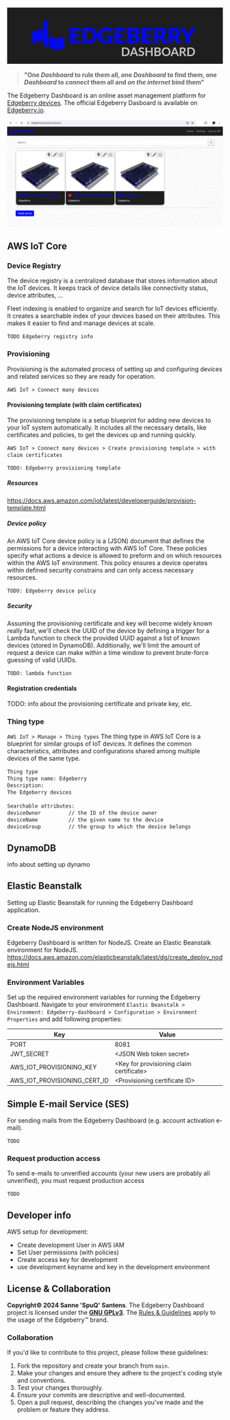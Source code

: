 ![EdgeBerry Banner](https://raw.githubusercontent.com/Edgeberry/.github/main/brand/Edgeberry_banner_dashboard.png)

> **"One _Dashboard_ to rule them all, one _Dashboard_ to find them, one _Dashboard_ to _connect_ them all and _on the internet_ bind them"**

The Edgeberry Dashboard is an online asset management platform for [Edgeberry devices](https://github.com/SpuQ/Edgeberry). The official Edgeberry Dasboard is available on [Edgeberry.io](https://edgeberry.io/dashboard).

![Edgeberry Dashboard screenshot](assets/Edgeberry-dashboard.png)

## AWS IoT Core
### Device Registry
The device registry is a centralized database that stores information about the IoT devices. It keeps track of device details like connectivity status, device attributes, ...

Fleet indexing is enabled to organize and search for IoT devices efficiently. It creates a searchable index of your devices based on their attributes. This makes it easier to find and manage devices at scale.

```
TODO Edgeberry registry info
```
### Provisioning
Provisioning is the automated process of setting up and configuring devices and related services so they are ready for operation.
```
AWS IoT > Connect many devices
```
#### Provisioning template (with claim certificates)
The provisioning template is a setup blueprint for adding new devices to your IoT system automatically. It includes all the necessary details, like certificates and policies, to get the devices up and running quickly.
```
AWS IoT > Connect many devices > Create provisioning template > with claim certificates
```

```
TODO: Edgeberry provisioning template
```
##### Resources
https://docs.aws.amazon.com/iot/latest/developerguide/provision-template.html

##### Device policy
An AWS IoT Core device policy is a (JSON) document that defines the permissions for a device interacting with AWS IoT Core. These policies specify what actions a device is allowed to preform and on which resources within the AWS IoT environment. This policy ensures a device operates within defined security constrains and can only access necessary resources.

```
TODO: Edgeberry device policy
```

##### Security
Assuming the provisioning certificate and key will become widely known really fast, we'll check the UUID of the device by defining a trigger for a Lambda function to check the provided UUID against a list of known devices (stored in DynamoDB). Additionally, we'll limit the amount of request a device can make within a time window to prevent brute-force guessing of valid UUIDs.
```
TODO: lambda function
```

#### Registration credentials
TODO: info about the provisioning certificate and private key, etc.

### Thing type
```AWS IoT > Manage > Thing types```
The thing type in AWS IoT Core is a blueprint for similar groups of IoT devices. It defines the common characteristics, attributes and configurations shared among multiple devices of the same type.

```
Thing type
Thing type name: Edgeberry
Description:
The Edgeberry devices

Searchable attributes:
deviceOwner         // the ID of the device owner
deviceName          // the given name to the device
deviceGroup         // the group to which the device belongs
```
## DynamoDB
info about setting up dynamo

## Elastic Beanstalk
Setting up Elastic Beanstalk for running the Edgeberry Dashboard application.

### Create NodeJS environment
Edgeberry Dashboard is written for NodeJS. Create an Elastic Beanstalk environment for NodeJS. \
https://docs.aws.amazon.com/elasticbeanstalk/latest/dg/create_deploy_nodejs.html

### Environment Variables
Set up the required environment variables for running the Edgeberry Dashboard. Navigate to your environment ```Elastic Beanstalk > Environment: Edgeberry-dashboard > Configuration > Environment Properties``` and add following properties:

| Key                           | Value                                    |
|-------------------------------|------------------------------------------|
| PORT                          | 8081                                     |
| JWT_SECRET                    | \<JSON Web token secret\>                  |
| AWS_IOT_PROVISIONING_KEY      | \<Key for provisioning claim certificate\> |
| AWS_IOT_PROVISIONING_CERT_ID  | \<Provisioning certificate ID\>            |

## Simple E-mail Service (SES)
For sending mails from the Edgeberry Dashboard (e.g. account activation e-mail).
```
TODO
```
### Request production access
To send e-mails to unverified accounts (your new users are probably all unverified), you must request production access
```
TODO
```

## Developer info
AWS setup for development:
- Create development User in AWS IAM
- Set User permissions (with policies)
- Create access key for development
- use development keyname and key in the development environment

## License & Collaboration
**Copyright© 2024 Sanne 'SpuQ' Santens**. The Edgeberry Dashboard project is licensed under the **[GNU GPLv3](LICENSE.txt)**. The [Rules & Guidelines](https://github.com/Edgeberry/.github/blob/main/brand/Edgeberry_Trademark_Rules_and_Guidelines.md) apply to the usage of the Edgeberry™ brand.

### Collaboration

If you'd like to contribute to this project, please follow these guidelines:
1. Fork the repository and create your branch from `main`.
2. Make your changes and ensure they adhere to the project's coding style and conventions.
3. Test your changes thoroughly.
4. Ensure your commits are descriptive and well-documented.
5. Open a pull request, describing the changes you've made and the problem or feature they address.